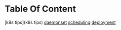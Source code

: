 # Table Of Content

[k8s tips](k8s tips)
[daemonset](daemonset) 
[scheduling](scheduling)
[deployment](deployment)



<!--stackedit_data:
eyJoaXN0b3J5IjpbLTE1NDcxMTU0NSw3NDc1MDMxODMsMTA4MT
I2NTc4MywtMTU5MzcyNzY1MSw0NTczODYwMDUsMzYzMjIxNzYz
XX0=
-->